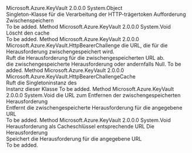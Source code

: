 <Type Name="HttpBearerChallengeCache" FullName="Microsoft.Azure.KeyVault.HttpBearerChallengeCache">
  <TypeSignature Language="C#" Value="public sealed class HttpBearerChallengeCache" />
  <TypeSignature Language="ILAsm" Value=".class public auto ansi sealed beforefieldinit HttpBearerChallengeCache extends System.Object" />
  <TypeSignature Language="DocId" Value="T:Microsoft.Azure.KeyVault.HttpBearerChallengeCache" />
  <TypeSignature Language="VB.NET" Value="Public NotInheritable Class HttpBearerChallengeCache" />
  <TypeSignature Language="F#" Value="type HttpBearerChallengeCache = class" />
  <AssemblyInfo>
    <AssemblyName>Microsoft.Azure.KeyVault</AssemblyName>
    <AssemblyVersion>2.0.0.0</AssemblyVersion>
  </AssemblyInfo>
  <Base>
    <BaseTypeName>System.Object</BaseTypeName>
  </Base>
  <Interfaces />
  <Docs>
    <summary>
            Singleton-Klasse für die Verarbeitung der HTTP-trägertoken Aufforderung Zwischenspeichern
            </summary>
    <remarks>To be added.</remarks>
  </Docs>
  <Members>
    <Member MemberName="Clear">
      <MemberSignature Language="C#" Value="public void Clear ();" />
      <MemberSignature Language="ILAsm" Value=".method public hidebysig instance void Clear() cil managed" />
      <MemberSignature Language="DocId" Value="M:Microsoft.Azure.KeyVault.HttpBearerChallengeCache.Clear" />
      <MemberSignature Language="VB.NET" Value="Public Sub Clear ()" />
      <MemberSignature Language="F#" Value="member this.Clear : unit -&gt; unit" Usage="httpBearerChallengeCache.Clear " />
      <MemberType>Method</MemberType>
      <AssemblyInfo>
        <AssemblyName>Microsoft.Azure.KeyVault</AssemblyName>
        <AssemblyVersion>2.0.0.0</AssemblyVersion>
      </AssemblyInfo>
      <ReturnValue>
        <ReturnType>System.Void</ReturnType>
      </ReturnValue>
      <Parameters />
      <Docs>
        <summary>
            Löscht den cache
            </summary>
        <remarks>To be added.</remarks>
      </Docs>
    </Member>
    <Member MemberName="GetChallengeForURL">
      <MemberSignature Language="C#" Value="public Microsoft.Azure.KeyVault.HttpBearerChallenge GetChallengeForURL (Uri url);" />
      <MemberSignature Language="ILAsm" Value=".method public hidebysig instance class Microsoft.Azure.KeyVault.HttpBearerChallenge GetChallengeForURL(class System.Uri url) cil managed" />
      <MemberSignature Language="DocId" Value="M:Microsoft.Azure.KeyVault.HttpBearerChallengeCache.GetChallengeForURL(System.Uri)" />
      <MemberSignature Language="VB.NET" Value="Public Function GetChallengeForURL (url As Uri) As HttpBearerChallenge" />
      <MemberSignature Language="F#" Value="member this.GetChallengeForURL : Uri -&gt; Microsoft.Azure.KeyVault.HttpBearerChallenge" Usage="httpBearerChallengeCache.GetChallengeForURL url" />
      <MemberType>Method</MemberType>
      <AssemblyInfo>
        <AssemblyName>Microsoft.Azure.KeyVault</AssemblyName>
        <AssemblyVersion>2.0.0.0</AssemblyVersion>
      </AssemblyInfo>
      <ReturnValue>
        <ReturnType>Microsoft.Azure.KeyVault.HttpBearerChallenge</ReturnType>
      </ReturnValue>
      <Parameters>
        <Parameter Name="url" Type="System.Uri" />
      </Parameters>
      <Docs>
        <param name="url"> die URL, die für die Herausforderung zwischengespeichert wird.</param>
        <summary>
            Ruft die Herausforderung für die zwischengespeicherten URL ab.
            </summary>
        <returns>die zwischengespeicherte Herausforderung oder andernfalls Null.</returns>
        <remarks>To be added.</remarks>
      </Docs>
    </Member>
    <Member MemberName="GetInstance">
      <MemberSignature Language="C#" Value="public static Microsoft.Azure.KeyVault.HttpBearerChallengeCache GetInstance ();" />
      <MemberSignature Language="ILAsm" Value=".method public static hidebysig class Microsoft.Azure.KeyVault.HttpBearerChallengeCache GetInstance() cil managed" />
      <MemberSignature Language="DocId" Value="M:Microsoft.Azure.KeyVault.HttpBearerChallengeCache.GetInstance" />
      <MemberSignature Language="VB.NET" Value="Public Shared Function GetInstance () As HttpBearerChallengeCache" />
      <MemberSignature Language="F#" Value="static member GetInstance : unit -&gt; Microsoft.Azure.KeyVault.HttpBearerChallengeCache" Usage="Microsoft.Azure.KeyVault.HttpBearerChallengeCache.GetInstance " />
      <MemberType>Method</MemberType>
      <AssemblyInfo>
        <AssemblyName>Microsoft.Azure.KeyVault</AssemblyName>
        <AssemblyVersion>2.0.0.0</AssemblyVersion>
      </AssemblyInfo>
      <ReturnValue>
        <ReturnType>Microsoft.Azure.KeyVault.HttpBearerChallengeCache</ReturnType>
      </ReturnValue>
      <Parameters />
      <Docs>
        <summary>
            Ruft die Singletoninstanz des<see cref="T:Microsoft.Azure.KeyVault.HttpBearerChallengeCache" /></summary>
        <returns>Instanz dieser Klasse</returns>
        <remarks>To be added.</remarks>
      </Docs>
    </Member>
    <Member MemberName="RemoveChallengeForURL">
      <MemberSignature Language="C#" Value="public void RemoveChallengeForURL (Uri url);" />
      <MemberSignature Language="ILAsm" Value=".method public hidebysig instance void RemoveChallengeForURL(class System.Uri url) cil managed" />
      <MemberSignature Language="DocId" Value="M:Microsoft.Azure.KeyVault.HttpBearerChallengeCache.RemoveChallengeForURL(System.Uri)" />
      <MemberSignature Language="VB.NET" Value="Public Sub RemoveChallengeForURL (url As Uri)" />
      <MemberSignature Language="F#" Value="member this.RemoveChallengeForURL : Uri -&gt; unit" Usage="httpBearerChallengeCache.RemoveChallengeForURL url" />
      <MemberType>Method</MemberType>
      <AssemblyInfo>
        <AssemblyName>Microsoft.Azure.KeyVault</AssemblyName>
        <AssemblyVersion>2.0.0.0</AssemblyVersion>
      </AssemblyInfo>
      <ReturnValue>
        <ReturnType>System.Void</ReturnType>
      </ReturnValue>
      <Parameters>
        <Parameter Name="url" Type="System.Uri" />
      </Parameters>
      <Docs>
        <param name="url"> die URL zum Entfernen der zwischengespeicherten Herausforderung </param>
        <summary>
            Entfernt die zwischengespeicherte Herausforderung für die angegebene URL
            </summary>
        <remarks>To be added.</remarks>
      </Docs>
    </Member>
    <Member MemberName="SetChallengeForURL">
      <MemberSignature Language="C#" Value="public void SetChallengeForURL (Uri url, Microsoft.Azure.KeyVault.HttpBearerChallenge value);" />
      <MemberSignature Language="ILAsm" Value=".method public hidebysig instance void SetChallengeForURL(class System.Uri url, class Microsoft.Azure.KeyVault.HttpBearerChallenge value) cil managed" />
      <MemberSignature Language="DocId" Value="M:Microsoft.Azure.KeyVault.HttpBearerChallengeCache.SetChallengeForURL(System.Uri,Microsoft.Azure.KeyVault.HttpBearerChallenge)" />
      <MemberSignature Language="VB.NET" Value="Public Sub SetChallengeForURL (url As Uri, value As HttpBearerChallenge)" />
      <MemberSignature Language="F#" Value="member this.SetChallengeForURL : Uri * Microsoft.Azure.KeyVault.HttpBearerChallenge -&gt; unit" Usage="httpBearerChallengeCache.SetChallengeForURL (url, value)" />
      <MemberType>Method</MemberType>
      <AssemblyInfo>
        <AssemblyName>Microsoft.Azure.KeyVault</AssemblyName>
        <AssemblyVersion>2.0.0.0</AssemblyVersion>
      </AssemblyInfo>
      <ReturnValue>
        <ReturnType>System.Void</ReturnType>
      </ReturnValue>
      <Parameters>
        <Parameter Name="url" Type="System.Uri" />
        <Parameter Name="value" Type="Microsoft.Azure.KeyVault.HttpBearerChallenge" />
      </Parameters>
      <Docs>
        <param name="url"> Herausforderung als Cacheschlüssel entsprechende URL </param>
        <param name="value"> Die Herausforderung </param>
        <summary>
            Speichert die Herausforderung für die angegebene URL
            </summary>
        <remarks>To be added.</remarks>
      </Docs>
    </Member>
  </Members>
</Type>